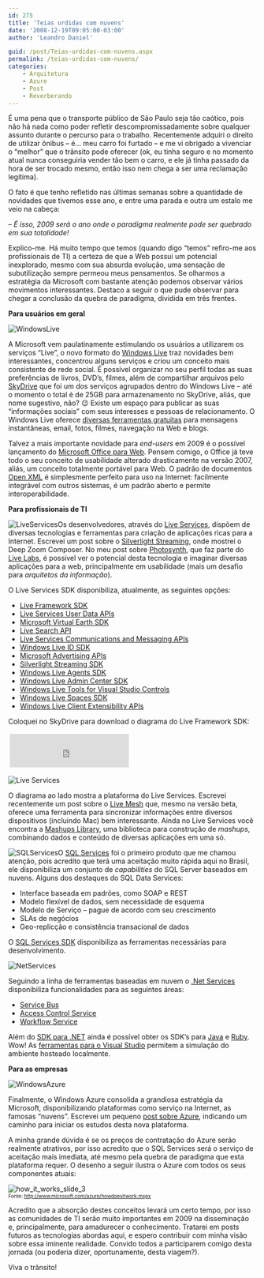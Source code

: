 ```yaml
---
id: 275
title: 'Teias urdidas com nuvens'
date: '2008-12-19T09:05:00-03:00'
author: 'Leandro Daniel'

guid: /post/Teias-urdidas-com-nuvens.aspx
permalink: /teias-urdidas-com-nuvens/
categories:
    - Arquitetura
    - Azure
    - Post
    - Reverberando
---
```


É uma pena que o transporte público de São Paulo seja tão caótico, pois não há nada como poder refletir descompromissadamente sobre qualquer assunto durante o percurso para o trabalho. Recentemente adquiri o direito de utilizar ônibus – é… meu carro foi furtado – e me vi obrigado a vivenciar o “melhor” que o trânsito pode oferecer (ok, eu tinha seguro e no momento atual nunca conseguiria vender tão bem o carro, e ele já tinha passado da hora de ser trocado mesmo, então isso nem chega a ser uma reclamação legítima).

O fato é que tenho refletido nas últimas semanas sobre a quantidade de novidades que tivemos esse ano, e entre uma parada e outra um estalo me veio na cabeça:

*– É isso, 2009 será o ano onde o paradigma realmente pode ser quebrado em sua totalidade!*

Explico-me. Há muito tempo que temos (quando digo “temos” refiro-me aos profissionais de TI) a certeza de que a Web possui um potencial inexplorado, mesmo com sua absurda evolução, uma sensação de subutilização sempre permeou meus pensamentos. Se olharmos a estratégia da Microsoft com bastante atenção podemos observar vários movimentos interessantes. Destaco a seguir o que pude observar para chegar a conclusão da quebra de paradigma, dividida em três frentes.

**Para usuários em geral**

![WindowsLive](http://leandrodaniel.com/pics/WindowsLiveWriter/Urdindooconhecimento_115AC/WindowsLive_a6ed32b3-1f47-4a6c-95ac-b8ab0dd72063.png)

A Microsoft vem paulatinamente estimulando os usuários a utilizarem os serviços “Live”, o novo formato do [Windows Live](http://home.live.com/) traz novidades bem interessantes, concentrou alguns serviços e criou um conceito mais consistente de rede social. É possível organizar no seu perfil todas as suas preferências de livros, DVD’s, filmes, além de compartilhar arquivos pelo [SkyDrive](http://skydrive.live.com/) que foi um dos serviços agrupados dentro do Windows Live – até o momento o total é de 25GB para armazenamento no SkyDrive, aliás, que nome sugestivo, não? 😉 Existe um espaço para publicar as suas “informações sociais” com seus interesses e pessoas de relacionamento. O Windows Live oferece [diversas ferramentas gratuitas](http://download.live.com/) para mensagens instantâneas, email, fotos, filmes, navegação na Web e blogs.

Talvez a mais importante novidade para *end-users* em 2009 é o possível lançamento do [Microsoft Office para Web](http://news.bbc.co.uk/2/hi/technology/7772869.stm). Pensem comigo, o Office já teve todo o seu conceito de usabilidade alterado drasticamente na versão 2007, aliás, um conceito totalmente portável para Web. O padrão de documentos [Open XML](http://msdn.microsoft.com/en-us/library/aa338205) é simplesmente perfeito para uso na Internet: facilmente integrável com outros sistemas, é um padrão aberto e permite interoperabilidade.

**Para profissionais de TI**

![LiveServices](http://leandrodaniel.com/pics/WindowsLiveWriter/Urdindooconhecimento_115AC/LiveServices_95381c0d-bead-41b8-af8b-1b414f308203.png)Os desenvolvedores, através do [Live Services](http://dev.live.com/), dispõem de diversas tecnologias e ferramentas para criação de aplicações ricas para a Internet. Escrevei um post sobre o [Silverlight Streaming](http://www.leandrodaniel.com/post/Microsoft-Silverlight-Streaming), onde mostrei o Deep Zoom Composer. No meu post sobre [Photosynth](http://www.leandrodaniel.com/post/Microsoft-Live-Labs-Photosynth), que faz parte do [Live Labs](http://livelabs.com/), é possível ver o potencial desta tecnologia e imaginar diversas aplicações para a web, principalmente em usabilidade (mais um desafio para *arquitetos da informação*).

O Live Services SDK disponibiliza, atualmente, as seguintes opções:

- [Live Framework SDK](http://msdn.microsoft.com/en-us/library/dd156996)
- [Live Services User Data APIs](http://msdn.microsoft.com/en-us/library/cc305075)
- [Microsoft Virtual Earth SDK](http://msdn.microsoft.com/en-us/library/aa905677)
- [Live Search API](http://msdn.microsoft.com/en-us/library/aa905676)
- [Live Services Communications and Messaging APIs](http://msdn.microsoft.com/en-us/library/aa905675)
- [Windows Live ID SDK](http://msdn.microsoft.com/en-us/library/bb404787)
- [Microsoft Advertising APIs](http://msdn.microsoft.com/en-us/library/dd179335)
- [Silverlight Streaming SDK](http://msdn.microsoft.com/en-us/library/bb851621)
- [Windows Live Agents SDK](http://msdn.microsoft.com/en-us/library/cc527897)
- [Windows Live Admin Center SDK](http://msdn.microsoft.com/en-us/library/bb259721)
- [Windows Live Tools for Visual Studio Controls](http://msdn.microsoft.com/en-us/library/cc305087)
- [Windows Live Spaces SDK](http://msdn.microsoft.com/en-us/library/bb406005)
- [Windows Live Client Extensibility APIs](http://msdn.microsoft.com/en-us/library/dd179336)

Coloquei no SkyDrive para download o diagrama do Live Framework SDK:

<iframe frameborder="0" marginheight="0" marginwidth="0" scrolling="no" src="http://cid-682bb4abc622d264.skydrive.live.com/embedrowdetail.aspx/.Public/livefxposter.pdf" style="border-right: #dde5e9 1px solid; padding-right: 0px; border-top: #dde5e9 1px solid; padding-left: 0px; padding-bottom: 0px; margin: 3px; border-left: #dde5e9 1px solid; width: 240px; padding-top: 0px; border-bottom: #dde5e9 1px solid; height: 66px; background-color: #ffffff"></iframe>

![Live Services](http://leandrodaniel.com/pics/WindowsLiveWriter/Urdindooconhecimento_115AC/Live%20Services_33a6ee65-d20a-4165-bf84-5adbae91dacd.png)

O diagrama ao lado mostra a plataforma do Live Services. Escrevei recentemente um post sobre o [Live Mesh](http://www.leandrodaniel.com/post/Live-Mesh-Beta) que, mesmo na versão beta, oferece uma ferramenta para sincronizar informações entre diversos dispositivos (incluindo Mac) bem interessante. Ainda no Live Services você encontra a [Mashups Library](http://dev.live.com/mashups/), uma biblioteca para construção de *mashups*, combinando dados e conteúdo de diversas aplicações em uma só.

![SQLServices](http://leandrodaniel.com/pics/WindowsLiveWriter/Urdindooconhecimento_115AC/SQLServices_07fa21bb-136d-4ba7-91fb-5bf199d595ce.png)O [SQL Services](http://www.microsoft.com/azure/sql.mspx) foi o primeiro produto que me chamou atenção, pois acredito que terá uma aceitação muito rápida aqui no Brasil, ele disponibiliza um conjunto de *capabilities* do SQL Server baseados em nuvens. Alguns dos destaques do SQL Data Services:

- Interface baseada em padrões, como SOAP e REST
- Modelo flexível de dados, sem necessidade de esquema
- Modelo de Serviço – pague de acordo com seu crescimento
- SLAs de negócios
- Geo-replicção e consistência transacional de dados

O [SQL Services SDK](http://msdn.microsoft.com/en-us/library/cc678662) disponibiliza as ferramentas necessárias para desenvolvimento.

![NetServices](http://leandrodaniel.com/pics/WindowsLiveWriter/Urdindooconhecimento_115AC/NetServices_07788dda-c1c8-4ca3-a735-ed86e6150bdc.png)

Seguindo a linha de ferramentas baseadas em nuvem o [.Net Services](http://msdn.microsoft.com/en-us/library/dd129878) disponibiliza funcionalidades para as seguintes áreas:

- [Service Bus](http://msdn.microsoft.com/en-us/library/dd129877)
- [Access Control Service](http://msdn.microsoft.com/en-us/library/dd129876)
- [Workflow Service](http://msdn.microsoft.com/en-us/library/dd129879)

Além do [SDK para .NET](http://go.microsoft.com/fwlink/?LinkID=129448) ainda é possível obter os SDK’s para [Java](http://go.microsoft.com/fwlink/?LinkID=129452) e [Ruby](http://go.microsoft.com/fwlink/?LinkID=129451). Wow! As [ferramentas para o Visual Studio](http://go.microsoft.com/fwlink/?LinkId=128752) permitem a simulação do ambiente hosteado localmente.

**Para as empresas**

![WindowsAzure](http://leandrodaniel.com/pics/WindowsLiveWriter/Urdindooconhecimento_115AC/WindowsAzure_b5c5cda5-eada-420d-8bd5-71b9b2243aa3.png)

Finalmente, o Windows Azure consolida a grandiosa estratégia da Microsoft, disponibilizando plataformas como serviço na Internet, as famosas “nuvens”. Escrevei um pequeno [post sobre Azure](http://www.leandrodaniel.com/category/Azure), indicando um caminho para iniciar os estudos desta nova plataforma.

A minha grande dúvida é se os preços de contratação do Azure serão realmente atrativos, por isso acredito que o SQL Services será o serviço de aceitação mais imediata, até mesmo pela quebra de paradigma que esta plataforma requer. O desenho a seguir ilustra o Azure com todos os seus componentes atuais:

![how_it_works_slide_3](http://leandrodaniel.com/pics/WindowsLiveWriter/Urdindooconhecimento_115AC/how_it_works_slide_3_fcdcddcc-8da9-438d-99e6-5f9e9f2a88a4.jpg)   
<font size="1">Fonte: </font>[<font size="1">http://www.microsoft.com/azure/howdoesitwork.mspx</font>](http://www.microsoft.com/azure/howdoesitwork.mspx "http://www.microsoft.com/azure/howdoesitwork.mspx")

Acredito que a absorção destes conceitos levará um certo tempo, por isso as comunidades de TI serão muito importantes em 2009 na disseminação e, principalmente, para amadurecer o conhecimento. Tratarei em posts futuros as tecnologias abordas aqui, e espero contribuir com minha visão sobre essa iminente realidade. Convido todos a participarem comigo desta jornada (ou poderia dizer, oportunamente, desta viagem?).

Viva o trânsito!